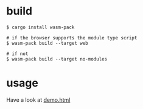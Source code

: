 # build
```shell
$ cargo install wasm-pack

# if the browser supports the module type script
$ wasm-pack build --target web 

# if not
$ wasm-pack build --target no-modules
```
# usage
Have a look at [demo.html](./demo.html)